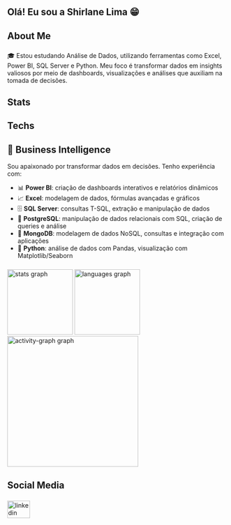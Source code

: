 ## Olá! Eu sou a Shirlane Lima 😁

<h2 align="left">About Me</h2>

###

<p align="left">🎓 Estou estudando Análise de Dados, utilizando ferramentas como Excel, Power BI, SQL Server e Python. Meu foco é transformar dados em insights valiosos por meio de dashboards, visualizações e análises que auxiliam na tomada de decisões.</p>

###

<h2 align="left">Stats</h2>

###

<h2 align="left">Techs</h2>

###

## 💼 Business Intelligence

Sou apaixonado por transformar dados em decisões. Tenho experiência com:

- 📊 **Power BI**: criação de dashboards interativos e relatórios dinâmicos  
- 📈 **Excel**: modelagem de dados, fórmulas avançadas e gráficos  
- 🗄️ **SQL Server**: consultas T-SQL, extração e manipulação de dados  
- 🐘 **PostgreSQL**: manipulação de dados relacionais com SQL, criação de queries e análise  
- 🍃 **MongoDB**: modelagem de dados NoSQL, consultas e integração com aplicações  
- 🐍 **Python**: análise de dados com Pandas, visualização com Matplotlib/Seaborn  


###

<div align="left">
  <img src="https://github-readme-stats.vercel.app/api?username=shirlanelima&hide_title=false&hide_rank=false&show_icons=true&include_all_commits=true&count_private=true&disable_animations=false&theme=gruvbox_light&locale=en&hide_border=false&order=1" height="150" alt="stats graph"  />
  <img src="https://github-readme-stats.vercel.app/api/top-langs?username=shirlanelima&locale=en&hide_title=true&layout=compact&card_width=320&langs_count=5&theme=gruvbox_light&hide_border=false&order=2" height="150" alt="languages graph"  />
  <img src="https://github-readme-activity-graph.vercel.app/graph?username=shirlanelima&radius=16&theme=gruvbox&area=true&order=5" height="300" alt="activity-graph graph"  />
</div>

###

<h2 align="left">Social Media</h2>

###

<div align="left">
  <a href="https://www.linkedin.com/in/shirlane-lima" target="_blank">
    <img src="https://raw.githubusercontent.com/maurodesouza/profile-readme-generator/master/src/assets/icons/social/linkedin/default.svg" width="52" height="40" alt="linkedin logo"  />
  </a>
</div>

###
